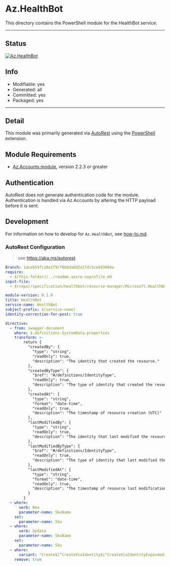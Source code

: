 <!-- region Generated -->
# Az.HealthBot
This directory contains the PowerShell module for the HealthBot service.

---
## Status
[![Az.HealthBot](https://img.shields.io/powershellgallery/v/Az.HealthBot.svg?style=flat-square&label=Az.HealthBot "Az.HealthBot")](https://www.powershellgallery.com/packages/Az.HealthBot/)

## Info
- Modifiable: yes
- Generated: all
- Committed: yes
- Packaged: yes

---
## Detail
This module was primarily generated via [AutoRest](https://github.com/Azure/autorest) using the [PowerShell](https://github.com/Azure/autorest.powershell) extension.

## Module Requirements
- [Az.Accounts module](https://www.powershellgallery.com/packages/Az.Accounts/), version 2.2.3 or greater

## Authentication
AutoRest does not generate authentication code for the module. Authentication is handled via Az.Accounts by altering the HTTP payload before it is sent.

## Development
For information on how to develop for `Az.HealthBot`, see [how-to.md](how-to.md).
<!-- endregion -->

### AutoRest Configuration
> see https://aka.ms/autorest

``` yaml
Branch: 1aceb59fc10a1f9cf8b8da8d2a17dc5ce693604a
require:
  - $(this-folder)/../readme.azure.noprofile.md
input-file:
  - $(repo)/specification/healthbot/resource-manager/Microsoft.HealthBot/stable/2020-12-08/healthbot.json

module-version: 0.1.0
title: HealthBot
service-name: HealthBot
subject-prefix: $(service-name)
identity-correction-for-post: true

directive:
  - from: swagger-document
    where: $.definitions.SystemData.properties
    transform: >-
        return {
          "createdBy": {
            "type": "string",
            "readOnly": true,
            "description": "The identity that created the resource."
          },
          "createdByType": {
            "$ref": "#/definitions/IdentityType",
            "readOnly": true,
            "description": "The type of identity that created the resource"
          },
          "createdAt": {
            "type": "string",
            "format": "date-time",
            "readOnly": true,
            "description": "The timestamp of resource creation (UTC)"
          },
          "lastModifiedBy": {
            "type": "string",
            "readOnly": true,
            "description": "The identity that last modified the resource."
          },
          "lastModifiedByType": {
            "$ref": "#/definitions/IdentityType",
            "readOnly": true,
            "description": "The type of identity that last modified the resource"
          },
          "lastModifiedAt": {
            "type": "string",
            "format": "date-time",
            "readOnly": true,
            "description": "The timestamp of resource last modification (UTC)"
          }
        }
  - where:
      verb: New
      parameter-name: SkuName
    set:
      parameter-name: Sku
  - where:
      verb: Update
      parameter-name: SkuName
    set:
      parameter-name: Sku
  - where:
      variant: ^Create$|^CreateViaIdentity$|^CreateViaIdentityExpanded$|^Update$|^UpdateViaIdentity$
    remove: true
```



